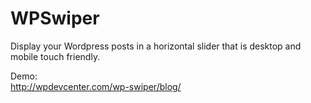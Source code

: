 WPSwiper
========

Display your Wordpress posts in a horizontal slider that is desktop and mobile touch friendly.

Demo: <br />
http://wpdevcenter.com/wp-swiper/blog/
